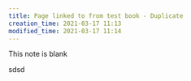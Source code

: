 ```yaml
---
title: Page linked to from test book - Duplicate
creation_time: 2021-03-17 11:13
modified_time: 2021-03-17 11:14
---
```


This note is blank

sdsd

